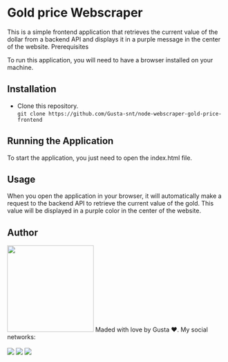# Gold price Webscraper

This is a simple frontend application that retrieves the current value of the dollar from a backend API and displays it in a purple message in the center of the website.
Prerequisites

To run this application, you will need to have a browser installed on your machine.

## Installation
- Clone this repository.  
`git clone https://github.com/Gusta-snt/node-webscraper-gold-price-frontend`

## Running the Application

To start the application, you just need to open the index.html file.

## Usage

When you open the application in your browser, it will automatically make a request to the backend API to retrieve the current value of the gold. This value will be displayed in a purple color in the center of the website.

## Author
<img src="https://i.ibb.co/zmSvf43/Gustavo.png" width="200px">
Maded with love by Gusta ❤️. My social networks:<br/><br/>
<a href="https://www.instagram.com/gustavo_santosfr/" target="_blank"><img src="https://img.shields.io/badge/Instagram-E4405F?style=for-the-badge&logo=instagram&logoColor=white" target="_blank"></a>
<a href="https://www.linkedin.com/in/gustavo-ferreira-dos-santos-a3b6b1231/" target="_blank"><img src="https://img.shields.io/badge/LinkedIn-0077B5?style=for-the-badge&logo=linkedin&logoColor=white" target="_blank"></a>
<a href="https://github.com/Gusta-snt" target="_blank"><img src="https://img.shields.io/badge/GitHub-100000?style=for-the-badge&logo=github&logoColor=white" target="_blank"></a>

